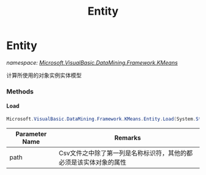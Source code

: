 ﻿---
title: Entity
---

# Entity
_namespace: [Microsoft.VisualBasic.DataMining.Framework.KMeans](N-Microsoft.VisualBasic.DataMining.Framework.KMeans.html)_

计算所使用的对象实例实体模型

### Methods

#### Load
```csharp
Microsoft.VisualBasic.DataMining.Framework.KMeans.Entity.Load(System.String,System.String)
```


|Parameter Name|Remarks|
|--------------|-------|
|path|Csv文件之中除了第一列是名称标识符，其他的都必须是该实体对象的属性|





